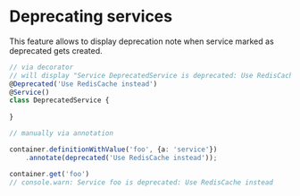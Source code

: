 # Deprecating services
This feature allows to display deprecation note when service marked as deprecated gets created.

```typescript
// via decorator
// will display "Service DeprecatedService is deprecated: Use RedisCache instead" on attempt of
@Deprecated('Use RedisCache instead')  
@Service()
class DeprecatedService {
    
}
```

```typescript
// manually via annotation

container.definitionWithValue('foo', {a: 'service'})
    .annotate(deprecated('Use RedisCache instead'));
```

```typescript
container.get('foo')
// console.warn: Service foo is deprecated: Use RedisCache instead
```